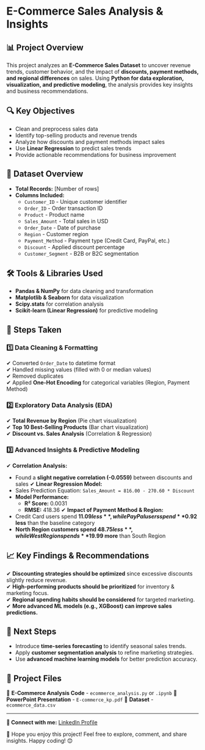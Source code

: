 # E-Commerce Sales Analysis & Insights

## 📊 Project Overview
This project analyzes an **E-Commerce Sales Dataset** to uncover revenue trends, customer behavior, and the impact of **discounts, payment methods, and regional differences** on sales. Using **Python for data exploration, visualization, and predictive modeling**, the analysis provides key insights and business recommendations.

## 🔍 Key Objectives
- Clean and preprocess sales data
- Identify top-selling products and revenue trends
- Analyze how discounts and payment methods impact sales
- Use **Linear Regression** to predict sales trends
- Provide actionable recommendations for business improvement

## 📂 Dataset Overview
- **Total Records:** [Number of rows]
- **Columns Included:**
  - `Customer_ID` - Unique customer identifier
  - `Order_ID` - Order transaction ID
  - `Product` - Product name
  - `Sales_Amount` - Total sales in USD
  - `Order_Date` - Date of purchase
  - `Region` - Customer region
  - `Payment_Method` - Payment type (Credit Card, PayPal, etc.)
  - `Discount` - Applied discount percentage
  - `Customer_Segment` - B2B or B2C segmentation

## 🛠 Tools & Libraries Used
- **Pandas & NumPy** for data cleaning and transformation
- **Matplotlib & Seaborn** for data visualization
- **Scipy.stats** for correlation analysis
- **Scikit-learn (Linear Regression)** for predictive modeling

## 🚀 Steps Taken
### 1️⃣ Data Cleaning & Formatting
✔ Converted `Order_Date` to datetime format  
✔ Handled missing values (filled with 0 or median values)  
✔ Removed duplicates  
✔ Applied **One-Hot Encoding** for categorical variables (Region, Payment Method)

### 2️⃣ Exploratory Data Analysis (EDA)
✔ **Total Revenue by Region** (Pie chart visualization)  
✔ **Top 10 Best-Selling Products** (Bar chart visualization)  
✔ **Discount vs. Sales Analysis** (Correlation & Regression)

### 3️⃣ Advanced Insights & Predictive Modeling
✔ **Correlation Analysis:**
   - Found a **slight negative correlation (-0.0559)** between discounts and sales
✔ **Linear Regression Model:**
   - Sales Prediction Equation: `Sales_Amount = 816.00 - 270.60 * Discount`
   - **Model Performance:**
     - **R² Score:** 0.0031
     - **RMSE:** 418.36
✔ **Impact of Payment Method & Region:**
   - Credit Card users spend **$11.09 less**, while PayPal users spend **$0.92 less** than the baseline category
   - **North Region customers spend $48.75 less**, while West Region spends **$19.99 more** than South Region

## 📈 Key Findings & Recommendations
✔ **Discounting strategies should be optimized** since excessive discounts slightly reduce revenue.  
✔ **High-performing products should be prioritized** for inventory & marketing focus.  
✔ **Regional spending habits should be considered** for targeted marketing.  
✔ **More advanced ML models (e.g., XGBoost) can improve sales predictions.**

## 📌 Next Steps
- Introduce **time-series forecasting** to identify seasonal sales trends.
- Apply **customer segmentation analysis** to refine marketing strategies.
- Use **advanced machine learning models** for better prediction accuracy.

## 🔗 Project Files
📂 **E-Commerce Analysis Code** - `ecommerce_analysis.py` or `.ipynb`
📂 **PowerPoint Presentation** - `E-commerce_kp.pdf`
📂 **Dataset** - `ecommerce_data.csv`

---

**📢 Connect with me:** [LinkedIn Profile](linkedin.com/in/katherine-ponce-6616441b3)  


🚀 Hope you enjoy this project! Feel free to explore, comment, and share insights. Happy coding! 😊

